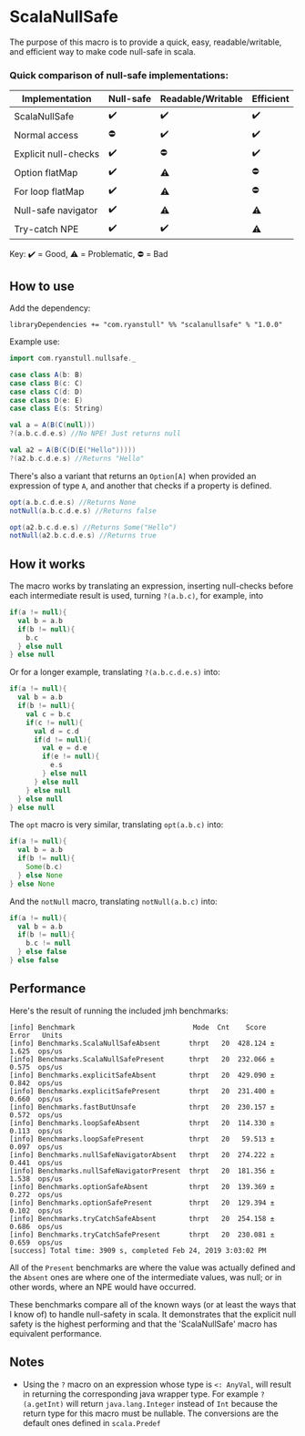 # ScalaNullSafe

The purpose of this macro is to provide a quick, easy, readable/writable, and efficient way to make code null-safe in scala.

### Quick comparison of null-safe implementations:

| Implementation      	| Null-safe 	| Readable/Writable 	| Efficient 	|
|----------------------	|-----------	|-------------------	|-----------	|
| ScalaNullSafe        	| ✔️         	| ✔️                 	| ✔️         	|
| Normal access        	| ⛔         	| ✔️                 	| ✔️         	|
| Explicit null-checks 	| ✔️         	| ⛔                 	| ✔️         	|
| Option flatMap       	| ✔️         	| ⚠️                 	| ⛔         	|
| For loop flatMap     	| ✔️         	| ⚠️                 	| ⛔         	|
| Null-safe navigator  	| ✔️         	| ⚠️                 	| ⚠️         	|
| Try-catch NPE        	| ✔️         	| ✔️                 	| ⚠️         	|

Key: ✔️ = Good, ⚠️ = Problematic, ⛔ = Bad

## How to use

Add the dependency:

`libraryDependencies += "com.ryanstull" %% "scalanullsafe" % "1.0.0"`

Example use:

```scala
import com.ryanstull.nullsafe._

case class A(b: B)
case class B(c: C)
case class C(d: D)
case class D(e: E)
case class E(s: String)

val a = A(B(C(null)))
?(a.b.c.d.e.s) //No NPE! Just returns null

val a2 = A(B(C(D(E("Hello")))))
?(a2.b.c.d.e.s) //Returns "Hello"
```

There's also a variant that returns an `Option[A]` when provided an expression of type `A`,
and another that checks if a property is defined.

```scala
opt(a.b.c.d.e.s) //Returns None
notNull(a.b.c.d.e.s) //Returns false

opt(a2.b.c.d.e.s) //Returns Some("Hello")
notNull(a2.b.c.d.e.s) //Returns true
```

## How it works

The macro works by translating an expression, inserting null-checks before each intermediate result is used, turning
`?(a.b.c)`, for example, into

```scala
if(a != null){
  val b = a.b
  if(b != null){
    b.c
  } else null
} else null
```

Or for a longer example, translating `?(a.b.c.d.e.s)` into:

```scala
if(a != null){
  val b = a.b
  if(b != null){
    val c = b.c
    if(c != null){
      val d = c.d
      if(d != null){
        val e = d.e
        if(e != null){
          e.s
        } else null
      } else null
    } else null
  } else null
} else null
```

The `opt` macro is very similar, translating `opt(a.b.c)` into:

```scala
if(a != null){
  val b = a.b
  if(b != null){
    Some(b.c)
  } else None
} else None
```

And the `notNull` macro, translating `notNull(a.b.c)` into:

```scala
if(a != null){
  val b = a.b
  if(b != null){
    b.c != null
  } else false
} else false
```

## Performance

Here's the result of running the included jmh benchmarks:
```
[info] Benchmark                             Mode  Cnt    Score   Error   Units
[info] Benchmarks.ScalaNullSafeAbsent       thrpt   20  428.124 ± 1.625  ops/us
[info] Benchmarks.ScalaNullSafePresent      thrpt   20  232.066 ± 0.575  ops/us
[info] Benchmarks.explicitSafeAbsent        thrpt   20  429.090 ± 0.842  ops/us
[info] Benchmarks.explicitSafePresent       thrpt   20  231.400 ± 0.660  ops/us
[info] Benchmarks.fastButUnsafe             thrpt   20  230.157 ± 0.572  ops/us
[info] Benchmarks.loopSafeAbsent            thrpt   20  114.330 ± 0.113  ops/us
[info] Benchmarks.loopSafePresent           thrpt   20   59.513 ± 0.097  ops/us
[info] Benchmarks.nullSafeNavigatorAbsent   thrpt   20  274.222 ± 0.441  ops/us
[info] Benchmarks.nullSafeNavigatorPresent  thrpt   20  181.356 ± 1.538  ops/us
[info] Benchmarks.optionSafeAbsent          thrpt   20  139.369 ± 0.272  ops/us
[info] Benchmarks.optionSafePresent         thrpt   20  129.394 ± 0.102  ops/us
[info] Benchmarks.tryCatchSafeAbsent        thrpt   20  254.158 ± 0.686  ops/us
[info] Benchmarks.tryCatchSafePresent       thrpt   20  230.081 ± 0.659  ops/us
[success] Total time: 3909 s, completed Feb 24, 2019 3:03:02 PM
```

All of the `Present` benchmarks are where the value was actually defined and the `Absent`
ones are where one of the intermediate values, was null; or in other words, where an NPE would have occurred.

These benchmarks compare all of the known ways (or at least the ways that I know of) to handle null-safety in scala.  It demonstrates 
that the explicit null safety is the highest performing and that the 'ScalaNullSafe' macro has 
equivalent performance.

## Notes

* Using the `?` macro on an expression whose type is `<: AnyVal`, will result in returning the corresponding java wrapper
type.  For example `?(a.getInt)` will return `java.lang.Integer` instead of `Int` because the return type for this macro must
be nullable.  The conversions are the default ones defined in `scala.Predef`